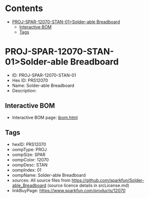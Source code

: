 



Contents
========

* [PROJ-SPAR-12070-STAN-01>Solder-able Breadboard](#proj-spar-12070-stan-01solder-able-breadboard)
	* [Interactive BOM](#interactive-bom)
	* [Tags](#tags)

# PROJ-SPAR-12070-STAN-01>Solder-able Breadboard

- ID: PROJ-SPAR-12070-STAN-01
- Hex ID: PRS12070
- Name: Solder-able Breadboard
- Description: 

## Interactive BOM

- Interactive BOM page: [ibom.html](kicad/bom/ibom.html)

## Tags

- hexID: PRS12070
- oompType: PROJ
- oompSize: SPAR
- oompColor: 12070
- oompDesc: STAN
- oompIndex: 01
- oompName: Solder-able Breadboard
- sources: All source files from https://github.com/sparkfun/Solder-able_Breadboard (source licence details in srcLicense.md)
- linkBuyPage: https://www.sparkfun.com/products/12070
